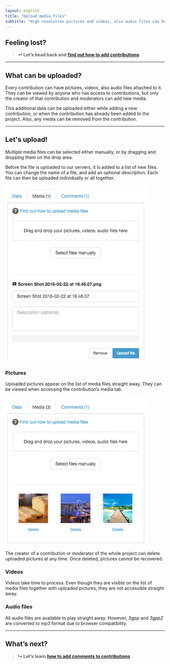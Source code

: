 ```yaml
---
layout: english
title: "Upload media files"
subtitle: "High resolution pictures and videos, also audio files can be attached for public viewing to every contribution you have created."
---
```


## Feeling lost?

> **&#8629; Let’s head back and** [**find out how to add contributions**](add-new-contribution.html)

---

## What can be uploaded?

Every contribution can have pictures, videos, also audio files attached to it. They can be viewed by anyone who has access to contributions, but only the creator of that contribution and moderators can add new media.

This additional data can be uploaded either while adding a new contribution, or when the contribution has already been added to the project. Also, any media can be removed from the contribution.

---

## Let's upload!

Multiple media files can be selected either manually, or by dragging and dropping them on the drop area.

Before the file is uploaded to our servers, it is added to a list of new files. You can change the name of a file, and add an optional description. Each file can then be uploaded individually or all together.

![Uploading media files](/images/en/uploading-media-files.png)

### Pictures

Uploaded pictures appear on the list of media files straight away. They can be viewed when accessing the contribution’s media tab.

![A list of pictures attached to contribution](/images/en/list-of-pictures.png)

The creator of a contribution or moderator of the whole project can delete uploaded pictures at any time. Once deleted, pictures cannot be recovered.

### Videos

Videos take time to process. Even though they are visible on the list of media files together with uploaded pictures, they are not accessible straight away.

### Audio files

All audio files are available to play straight away. However, *3gpp* and *3gpp2* are converted to *mp3* format due to browser compatibility.

---

## What’s next?

> **&#8627; Let’s learn** [**how to add comments to contributions**](add-comments.html)
